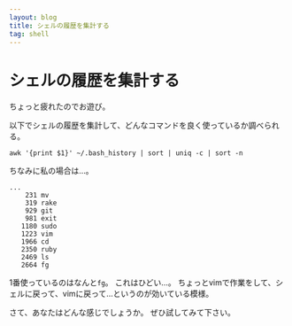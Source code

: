```yaml
---
layout: blog
title: シェルの履歴を集計する
tag: shell
---
```


# シェルの履歴を集計する

ちょっと疲れたのでお遊び。

以下でシェルの履歴を集計して、どんなコマンドを良く使っているか調べられる。

~~~~
awk '{print $1}' ~/.bash_history | sort | uniq -c | sort -n
~~~~

ちなみに私の場合は…。

~~~~
...
    231 mv
    319 rake
    929 git
    981 exit
   1180 sudo
   1223 vim
   1966 cd
   2350 ruby
   2469 ls
   2664 fg
~~~~

1番使っているのはなんと`fg`。
これはひどい…。
ちょっとvimで作業をして、シェルに戻って、vimに戻って…というのが効いている模様。

さて、あなたはどんな感じでしょうか。
ぜひ試してみて下さい。
